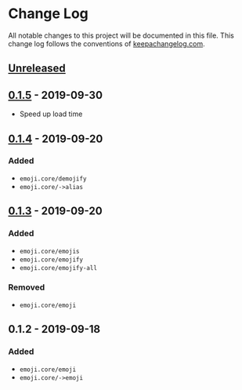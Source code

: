 # Change Log
All notable changes to this project will be documented in this file. This change log follows the conventions of [keepachangelog.com](http://keepachangelog.com/).

## [Unreleased]

## [0.1.5] - 2019-09-30
- Speed up load time

## [0.1.4] - 2019-09-20
### Added
- `emoji.core/demojify`
- `emoji.core/->alias`

## [0.1.3] - 2019-09-20
### Added
- `emoji.core/emojis`
- `emoji.core/emojify`
- `emoji.core/emojify-all`
### Removed
- `emoji.core/emoji`

## 0.1.2 - 2019-09-18
### Added
- `emoji.core/emoji`
- `emoji.core/->emoji`

[Unreleased]: https://github.com/dawran6/emoji/compare/0.1.5...HEAD
[0.1.5]: https://github.com/dawran6/emoji/compare/0.1.4...0.1.5
[0.1.4]: https://github.com/dawran6/emoji/compare/0.1.3...0.1.4
[0.1.3]: https://github.com/dawran6/emoji/compare/0.1.2...0.1.3
